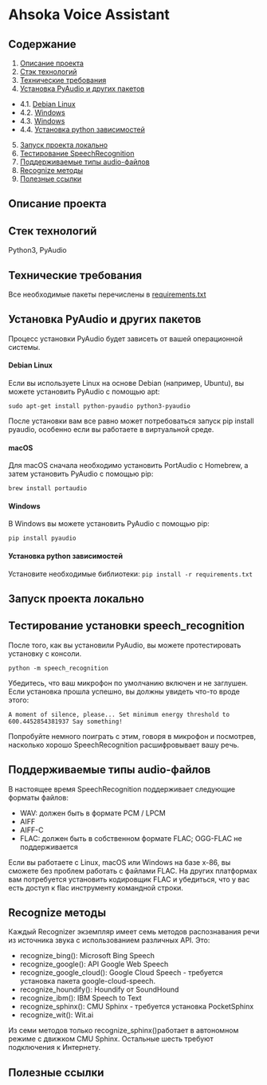 # Ahsoka Voice Assistant

## Содержание
1. [Описание проекта](#description)
2. [Стэк технологий](#stack)
3. [Технические требования](#requirements)
4. [Установка PyAudio и других пакетов](#pacages_installation)
- 4.1. [Debian Linux](#pyaudio_installation_linux)
- 4.2. [Windows](#pyaudio_installation_macos)
- 4.3. [Windows](#pyaudio_installation_windows)
- 4.4. [Установка python зависимостей](#python_packages_installation)
5. [Запуск проекта локально](#lounch)
6. [Тестирование SpeechRecognition](#sr_testing)
7. [Поддерживаемые типы audio-файлов](#supported_audio_file_types)
8. [Recognize методы](#recognize_methods)
9. [Полезные ссылки](#links)

## <a name='description'>Описание проекта</a>

## <a name='stack'>Стек технологий</a>
Python3, PyAudio

## <a name='requirements'>Технические требования</a>
Все необходимые пакеты перечислены в [requirements.txt](https://github.com/reakfog/ahsoka_voice_assistant/blob/main/requirements.txt)

## <a name='pacages_installation'>Установка PyAudio и других пакетов</a>
Процесс установки PyAudio будет зависеть от вашей операционной системы.

#### <a name='pyaudio_installation_linux'>Debian Linux</a>
Если вы используете Linux на основе Debian (например, Ubuntu), вы можете установить PyAudio с помощью apt:

`sudo apt-get install python-pyaudio python3-pyaudio`

После установки вам все равно может потребоваться запуск pip install pyaudio, особенно если вы работаете в виртуальной среде.

#### <a name='pyaudio_installation_macos'>macOS</a>
Для macOS сначала необходимо установить PortAudio с Homebrew, а затем установить PyAudio с помощью pip:

`brew install portaudio`

#### <a name='pyaudio_installation_windows'>Windows</a>
В Windows вы можете установить PyAudio с помощью pip:

`pip install pyaudio`

#### <a name='python_packages_installation'>Установка python зависимостей</a>
Установите необходимые библиотеки:
`pip install -r requirements.txt`

## <a name='lounch'>Запуск проекта локально</a>

## <a name='sr_testing'>Тестирование установки speech_recognition</a>
После того, как вы установили PyAudio, вы можете протестировать установку с консоли.

`python -m speech_recognition`

Убедитесь, что ваш микрофон по умолчанию включен и не заглушен. Если установка прошла успешно, вы должны увидеть что-то вроде этого:

`A moment of silence, please...
Set minimum energy threshold to 600.4452854381937
Say something!`

Попробуйте немного поиграть с этим, говоря в микрофон и посмотрев, насколько хорошо SpeechRecognition расшифровывает вашу речь.

## <a name='supported_audio_file_types'>Поддерживаемые типы audio-файлов</a>
В настоящее время SpeechRecognition поддерживает следующие форматы файлов:

- WAV: должен быть в формате PCM / LPCM
- AIFF
- AIFF-C
- FLAC: должен быть в собственном формате FLAC; OGG-FLAC не поддерживается

Если вы работаете с Linux, macOS или Windows на базе x-86, вы сможете без проблем работать с файлами FLAC. На других платформах вам потребуется установить кодировщик FLAC и убедиться, что у вас есть доступ к flac инструменту командной строки.

## <a name='recognize_methods'>Recognize методы</a>

Каждый Recognizer экземпляр имеет семь методов распознавания речи из источника звука с использованием различных API.
Это:
- recognize_bing(): Microsoft Bing Speech
- recognize_google(): API Google Web Speech
- recognize_google_cloud(): Google Cloud Speech - требуется установка пакета google-cloud-speech.
- recognize_houndify(): Houndify от SoundHound
- recognize_ibm(): IBM Speech to Text
- recognize_sphinx(): CMU Sphinx - требуется установка PocketSphinx
- recognize_wit(): Wit.ai

Из семи методов только recognize_sphinx()работает в автономном режиме с движком CMU Sphinx. Остальные шесть требуют подключения к Интернету.

## <a name='links'>Полезные ссылки</a>
